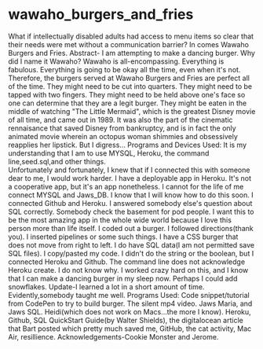 # wawaho_burgers_and_fries
What if intellectually disabled adults had access to menu items so clear that their needs were met without a communication barrier? In comes Wawaho Burgers and Fries. 
Abstract-
I am attempting to make a dancing burger. Why did I name it Wawaho? Wawaho is all-encompassing. Everything is fabulous. Everything is going to be okay all the time, even when it's not. Therefore, the burgers served at Wawaho Burgers and Fries are perfect all of the time. They might need to be cut into quarters. They might need to be tapped with two fingers. They might need to be held above one's face so one can determine that they are a legit burger. They might be eaten in the middle of watching "The Little Mermaid", which is the greatest Disney movie of all time, and came out in 1989. It was also the part of the cinematic rennaisance that saved Disney from bankruptcy, and is in fact the only animated movie wherein an octopus woman shimmies and obsessively reapplies her lipstick. But I digress...
Programs and Devices Used: It is my understanding that I am to use MYSQL, Heroku, the command line,seed.sql,and other things.  
Unfortunately and fortunately, I knew that if I connected this with someone dear to me, I would work harder. I have a deployable app in Heroku. It's not a cooperative app, but it's an app nonetheless. I cannot for the life of me connect MYSQL and Jaws_DB. I know that I will know how to do this soon. I connected Github and Heroku. I answered somebody else's question about SQL correctly. Somebody check the basement for pod people. I want this to be the most amazing app in the whole wide world because I love this person more than life itself. I coded out a burger. I followed directions(thank you). I inserted pipelines or some such things. I have a CSS burger that does not move from right to left. I do have SQL data(I am not permitted save SQL files). I copy/pasted my code. I didn't do the string or the boolean, but I connected Heroku and Github. The command line does not acknowledge Heroku create. I do not know why. I worked crazy hard on this, and I know that I can make a dancing burger in my sleep now. Perhaps I could add snowflakes.
Update-I learned a lot in a short amount of time. Evidently,somebody taught me well. 
Programs Used: Code snippet/tutorial from CodePen to try to build burger. The silent mp4 video. Jaws Maria, and Jaws SQL. Heidi(which does not work on Macs...the more I know). Heroku, Github, SQL QuickStart Guide(by Walter Shields), the digitalocean article that Bart posted which pretty much saved me, GitHub, the cat activity, Mac Air, resillience.
Acknowledgements-Cookie Monster and Jerome. 

